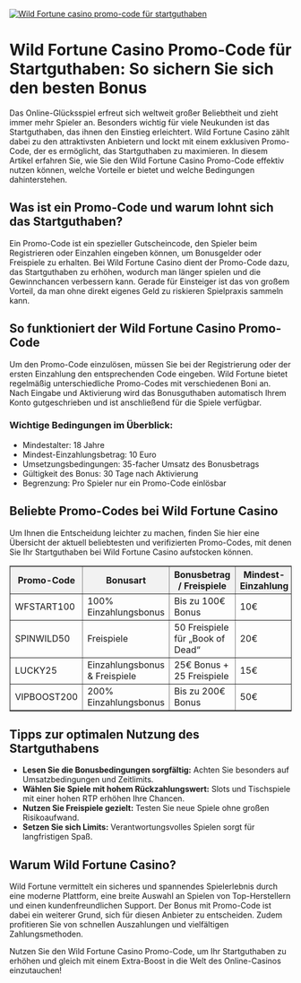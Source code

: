 [![Wild Fortune casino promo-code für startguthaben](https://123-caf.pages.dev/gitsignup.png)](https://vrmoo.ru/Bt82HjjY)

<h1>Wild Fortune Casino Promo-Code für Startguthaben: So sichern Sie sich den besten Bonus</h1> <p>Das Online-Glücksspiel erfreut sich weltweit großer Beliebtheit und zieht immer mehr Spieler an. Besonders wichtig für viele Neukunden ist das Startguthaben, das ihnen den Einstieg erleichtert. Wild Fortune Casino zählt dabei zu den attraktivsten Anbietern und lockt mit einem exklusiven Promo-Code, der es ermöglicht, das Startguthaben zu maximieren. In diesem Artikel erfahren Sie, wie Sie den Wild Fortune Casino Promo-Code effektiv nutzen können, welche Vorteile er bietet und welche Bedingungen dahinterstehen.</p>  <h2>Was ist ein Promo-Code und warum lohnt sich das Startguthaben?</h2> <p>Ein Promo-Code ist ein spezieller Gutscheincode, den Spieler beim Registrieren oder Einzahlen eingeben können, um Bonusgelder oder Freispiele zu erhalten. Bei Wild Fortune Casino dient der Promo-Code dazu, das Startguthaben zu erhöhen, wodurch man länger spielen und die Gewinnchancen verbessern kann. Gerade für Einsteiger ist das von großem Vorteil, da man ohne direkt eigenes Geld zu riskieren Spielpraxis sammeln kann.</p>  <h2>So funktioniert der Wild Fortune Casino Promo-Code</h2> <p>Um den Promo-Code einzulösen, müssen Sie bei der Registrierung oder der ersten Einzahlung den entsprechenden Code eingeben. Wild Fortune bietet regelmäßig unterschiedliche Promo-Codes mit verschiedenen Boni an. Nach Eingabe und Aktivierung wird das Bonusguthaben automatisch Ihrem Konto gutgeschrieben und ist anschließend für die Spiele verfügbar.</p>  <h3>Wichtige Bedingungen im Überblick:</h3> <ul>   <li>Mindestalter: 18 Jahre</li>   <li>Mindest-Einzahlungsbetrag: 10 Euro</li>   <li>Umsetzungsbedingungen: 35-facher Umsatz des Bonusbetrags</li>   <li>Gültigkeit des Bonus: 30 Tage nach Aktivierung</li>   <li>Begrenzung: Pro Spieler nur ein Promo-Code einlösbar</li> </ul>  <h2>Beliebte Promo-Codes bei Wild Fortune Casino</h2> <p>Um Ihnen die Entscheidung leichter zu machen, finden Sie hier eine Übersicht der aktuell beliebtesten und verifizierten Promo-Codes, mit denen Sie Ihr Startguthaben bei Wild Fortune Casino aufstocken können.</p>  <table border="1" cellspacing="0" cellpadding="8" style="border-collapse:collapse; width:100%; max-width:600px;">   <thead>     <tr style="background-color:#f2f2f2;">       <th>Promo-Code</th>       <th>Bonusart</th>       <th>Bonusbetrag / Freispiele</th>       <th>Mindest-Einzahlung</th>     </tr>   </thead>   <tbody>     <tr>       <td>WFSTART100</td>       <td>100% Einzahlungsbonus</td>       <td>Bis zu 100€ Bonus</td>       <td>10€</td>     </tr>     <tr>       <td>SPINWILD50</td>       <td>Freispiele</td>       <td>50 Freispiele für „Book of Dead“</td>       <td>20€</td>     </tr>     <tr>       <td>LUCKY25</td>       <td>Einzahlungsbonus & Freispiele</td>       <td>25€ Bonus + 25 Freispiele</td>       <td>15€</td>     </tr>     <tr>       <td>VIPBOOST200</td>       <td>200% Einzahlungsbonus</td>       <td>Bis zu 200€ Bonus</td>       <td>50€</td>     </tr>   </tbody> </table>  <h2>Tipps zur optimalen Nutzung des Startguthabens</h2> <ul>   <li><strong>Lesen Sie die Bonusbedingungen sorgfältig:</strong> Achten Sie besonders auf Umsatzbedingungen und Zeitlimits.</li>   <li><strong>Wählen Sie Spiele mit hohem Rückzahlungswert:</strong> Slots und Tischspiele mit einer hohen RTP erhöhen Ihre Chancen.</li>   <li><strong>Nutzen Sie Freispiele gezielt:</strong> Testen Sie neue Spiele ohne großen Risikoaufwand.</li>   <li><strong>Setzen Sie sich Limits:</strong> Verantwortungsvolles Spielen sorgt für langfristigen Spaß.</li> </ul>  <h2>Warum Wild Fortune Casino?</h2> <p>Wild Fortune vermittelt ein sicheres und spannendes Spielerlebnis durch eine moderne Plattform, eine breite Auswahl an Spielen von Top-Herstellern und einen kundenfreundlichen Support. Der Bonus mit Promo-Code ist dabei ein weiterer Grund, sich für diesen Anbieter zu entscheiden. Zudem profitieren Sie von schnellen Auszahlungen und vielfältigen Zahlungsmethoden.</p>  <p>Nutzen Sie den Wild Fortune Casino Promo-Code, um Ihr Startguthaben zu erhöhen und gleich mit einem Extra-Boost in die Welt des Online-Casinos einzutauchen!</p>